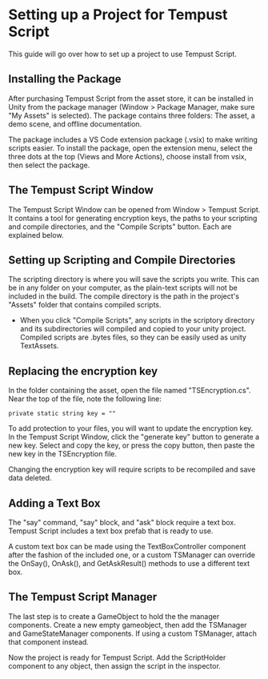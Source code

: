 # Setting up a Project for Tempust Script
This guide will go over how to set up a project to use Tempust Script.

## Installing the Package
After purchasing Tempust Script from the asset store, it can be installed in Unity from the package manager (Window > Package Manager, make sure "My Assets" is selected). The package contains three folders: The asset, a demo scene, and offline documentation.

The package includes a VS Code extension package (.vsix) to make writing scripts easier. To install the package, open the extension menu, select the three dots at the top (Views and More Actions), choose install from vsix, then select the package.

## The Tempust Script Window
The Tempust Script Window can be opened from Window > Tempust Script. It contains a tool for generating encryption keys, the paths to your scripting and compile directories, and the "Compile Scripts" button. Each are explained below.

## Setting up Scripting and Compile Directories
The scripting directory is where you will save the scripts you write. This can be in any folder on your computer, as the plain-text scripts will not be included in the build. The compile directory is the path in the project's "Assets" folder that contains compiled scripts.

* When you click "Compile Scripts", any scripts in the scriptory directory and its subdirectories will compiled and copied to your unity project. Compiled scripts are .bytes files, so they can be easily used as unity TextAssets.

## Replacing the encryption key
In the folder containing the asset, open the file named "TSEncryption.cs". Near the top of the file, note the following line:

    private static string key = ""

To add protection to your files, you will want to update the encryption key. In the Tempust Script Window, click the "generate key" button to generate a new key. Select and copy the key, or press the copy button, then paste the new key in the TSEncryption file.

Changing the encryption key will require scripts to be recompiled and save data deleted.

## Adding a Text Box
The "say" command, "say" block, and "ask" block require a text box. Tempust Script includes a text box prefab that is ready to use.

A custom text box can be made using the TextBoxController component after the fashion of the included one, or a custom TSManager can override the OnSay(), OnAsk(), and GetAskResult() methods to use a different text box.

## The Tempust Script Manager
The last step is to create a GameObject to hold the the manager components. Create a new empty gameobject, then add the TSManager and GameStateManager components. If using a custom TSManager, attach that component instead.

Now the project is ready for Tempust Script. Add the ScriptHolder component to any object, then assign the script in the inspector.